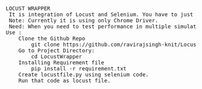 <pre>
LOCUST WRAPPER
 It is integration of Locust and Selenium. You have to just care about selenium code for automation and this wrapper will auomatically care about the backend API calls and then performance of it will be displayed in locust frontend. You can also get the overall time taken in completion of events that may include mulitiple API calls. 
 Note: Currently it is using only Chrome Driver.
 Need: When you need to test performance in multiple simulated user environment. You can provide data using csv file.
Use :
    Clone the Github Repo
        git clone https://github.com/ravirajsingh-knit/LocustWrapper.git
    Go to Project Directory:
	    cd LocustWrapper
    Installing Requirement file
        pip install -r requirement.txt
    Create locustfile.py using selenium code.
    Run that code as locust file.

</pre
